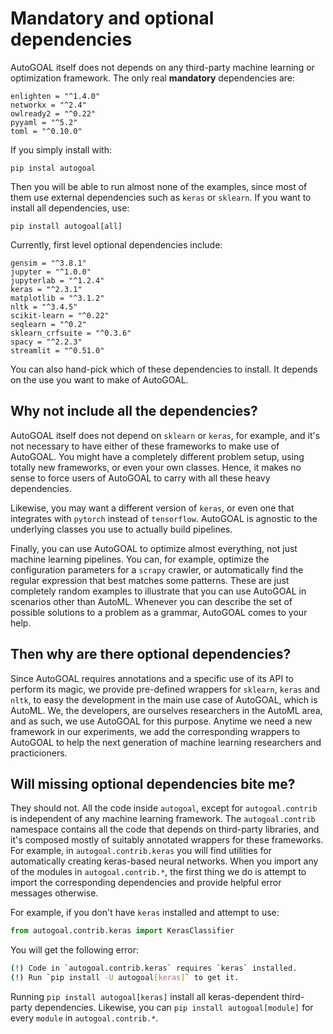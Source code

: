 # Mandatory and optional dependencies

AutoGOAL itself does not depends on any third-party machine learning or optimization framework. The only real **mandatory** dependencies are:

    enlighten = "^1.4.0"
    networkx = "^2.4"
    owlready2 = "^0.22"
    pyyaml = "^5.2"
    toml = "^0.10.0"

If you simply install with:

    pip instal autogoal

Then you will be able to run almost none of the examples, since most of them use external dependencies such as `keras` or `sklearn`. If you want to install all dependencies, use:

    pip install autogoal[all]

Currently, first level optional dependencies include:

    gensim = "^3.8.1"
    jupyter = "^1.0.0"
    jupyterlab = "^1.2.4"
    keras = "^2.3.1"
    matplotlib = "^3.1.2"
    nltk = "^3.4.5"
    scikit-learn = "^0.22"
    seqlearn = "^0.2"
    sklearn_crfsuite = "^0.3.6"
    spacy = "^2.2.3"
    streamlit = "^0.51.0"

You can also hand-pick which of these dependencies to install. It depends on the use you want to make of AutoGOAL.

## Why not include all the dependencies?

AutoGOAL itself does not depend on `sklearn` or `keras`, for example, and it's not necessary to have either of these frameworks to make use of AutoGOAL. You might have a completely different problem setup, using totally new frameworks, or even your own classes. Hence, it makes no sense to force users of AutoGOAL to carry with all these heavy dependencies.

Likewise, you may want a different version of `keras`, or even one that integrates with `pytorch` instead of `tensorflow`. AutoGOAL is agnostic to the underlying classes you use to actually build pipelines.

Finally, you can use AutoGOAL to optimize almost everything, not just machine learning pipelines. You can, for example, optimize the configuration parameters for a `scrapy` crawler, or automatically find the regular expression that best matches some patterns. These are just completely random examples to illustrate that you can use AutoGOAL in scenarios other than AutoML. Whenever you can describe the set of possible solutions to a problem as a grammar, AutoGOAL comes to your help.

## Then why are there optional dependencies?

Since AutoGOAL requires annotations and a specific use of its API to perform its magic, we provide pre-defined wrappers for `sklearn`, `keras` and `nltk`, to easy the development in the main use case of AutoGOAL, which is AutoML. We, the developers, are ourselves researchers in the AutoML area, and as such, we use AutoGOAL for this purpose. Anytime we need a new framework in our experiments, we add the corresponding wrappers to AutoGOAL to help the next generation of machine learning researchers and practicioners.

## Will missing optional dependencies bite me?

They should not. All the code inside `autogoal`, except for `autogoal.contrib` is independent of any machine learning framework. The `autogoal.contrib` namespace contains all the code that depends on third-party libraries, and it's composed mostly of suitably annotated wrappers for these frameworks. For example, in `autogoal.contrib.keras` you will find utilities for automatically creating keras-based neural networks. When you import any of the modules in `autogoal.contrib.*`, the first thing we do is attempt to import the corresponding dependencies and provide helpful error messages otherwise.

For example, if you don't have `keras` installed and attempt to use:

```python
from autogoal.contrib.keras import KerasClassifier
```

You will get the following error:

```bash
(!) Code in `autogoal.contrib.keras` requires `keras` installed.
(!) Run `pip install -U autogoal[keras]` to get it.
```

Running `pip install autogoal[keras]` install all keras-dependent third-party dependencies. Likewise, you can `pip install autogoal[module]` for every `module` in `autogoal.contrib.*`.
